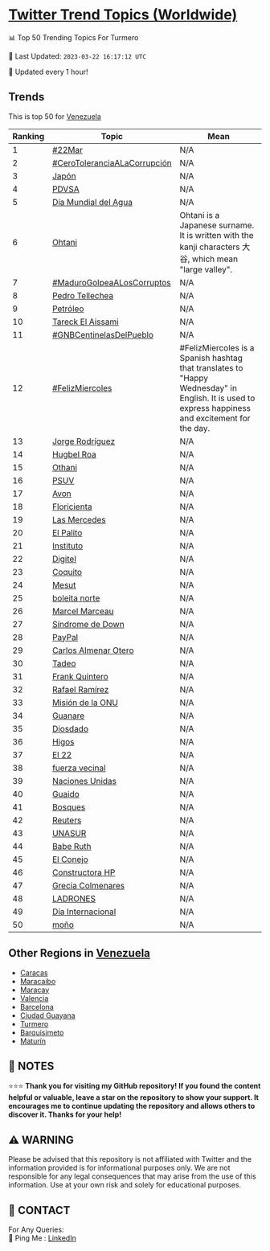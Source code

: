 [Twitter Trend Topics (Worldwide)](https://github.com/ErcinDedeoglu/Twitter-Trend-Topics)
==========


📊 Top 50 Trending Topics For Turmero

📆 Last Updated: `2023-03-22 16:17:12 UTC`

🔧 Updated every 1 hour!


## Trends

This is top 50 for [Venezuela](</Venezuela>)

| Ranking | Topic | Mean |
| ------- | ------------ | ------------ |
| 1 | [#22Mar](http://twitter.com/search?q=%2322Mar) | N/A |
| 2 | [#CeroToleranciaALaCorrupción](http://twitter.com/search?q=%23CeroToleranciaALaCorrupci%c3%b3n) | N/A |
| 3 | [Japón](http://twitter.com/search?q=Jap%c3%b3n) | N/A |
| 4 | [PDVSA](http://twitter.com/search?q=PDVSA) | N/A |
| 5 | [Día Mundial del Agua](http://twitter.com/search?q=D%c3%ada+Mundial+del+Agua) | N/A |
| 6 | [Ohtani](http://twitter.com/search?q=Ohtani) | Ohtani is a Japanese surname. It is written with the kanji characters 大谷, which mean "large valley". |
| 7 | [#MaduroGolpeaALosCorruptos](http://twitter.com/search?q=%23MaduroGolpeaALosCorruptos) | N/A |
| 8 | [Pedro Tellechea](http://twitter.com/search?q=Pedro+Tellechea) | N/A |
| 9 | [Petróleo](http://twitter.com/search?q=Petr%c3%b3leo) | N/A |
| 10 | [Tareck El Aissami](http://twitter.com/search?q=Tareck+El+Aissami) | N/A |
| 11 | [#GNBCentinelasDelPueblo](http://twitter.com/search?q=%23GNBCentinelasDelPueblo) | N/A |
| 12 | [#FelizMiercoles](http://twitter.com/search?q=%23FelizMiercoles) | #FelizMiercoles is a Spanish hashtag that translates to "Happy Wednesday" in English. It is used to express happiness and excitement for the day. |
| 13 | [Jorge Rodríguez](http://twitter.com/search?q=Jorge+Rodr%c3%adguez) | N/A |
| 14 | [Hugbel Roa](http://twitter.com/search?q=Hugbel+Roa) | N/A |
| 15 | [Othani](http://twitter.com/search?q=Othani) | N/A |
| 16 | [PSUV](http://twitter.com/search?q=PSUV) | N/A |
| 17 | [Avon](http://twitter.com/search?q=Avon) | N/A |
| 18 | [Floricienta](http://twitter.com/search?q=Floricienta) | N/A |
| 19 | [Las Mercedes](http://twitter.com/search?q=Las+Mercedes) | N/A |
| 20 | [El Palito](http://twitter.com/search?q=El+Palito) | N/A |
| 21 | [Instituto](http://twitter.com/search?q=Instituto) | N/A |
| 22 | [Digitel](http://twitter.com/search?q=Digitel) | N/A |
| 23 | [Coquito](http://twitter.com/search?q=Coquito) | N/A |
| 24 | [Mesut](http://twitter.com/search?q=Mesut) | N/A |
| 25 | [boleita norte](http://twitter.com/search?q=boleita+norte) | N/A |
| 26 | [Marcel Marceau](http://twitter.com/search?q=Marcel+Marceau) | N/A |
| 27 | [Síndrome de Down](http://twitter.com/search?q=S%c3%adndrome+de+Down) | N/A |
| 28 | [PayPal](http://twitter.com/search?q=PayPal) | N/A |
| 29 | [Carlos Almenar Otero](http://twitter.com/search?q=Carlos+Almenar+Otero) | N/A |
| 30 | [Tadeo](http://twitter.com/search?q=Tadeo) | N/A |
| 31 | [Frank Quintero](http://twitter.com/search?q=Frank+Quintero) | N/A |
| 32 | [Rafael Ramírez](http://twitter.com/search?q=Rafael+Ram%c3%adrez) | N/A |
| 33 | [Misión de la ONU](http://twitter.com/search?q=Misi%c3%b3n+de+la+ONU) | N/A |
| 34 | [Guanare](http://twitter.com/search?q=Guanare) | N/A |
| 35 | [Diosdado](http://twitter.com/search?q=Diosdado) | N/A |
| 36 | [Higos](http://twitter.com/search?q=Higos) | N/A |
| 37 | [El 22](http://twitter.com/search?q=El+22) | N/A |
| 38 | [fuerza vecinal](http://twitter.com/search?q=fuerza+vecinal) | N/A |
| 39 | [Naciones Unidas](http://twitter.com/search?q=Naciones+Unidas) | N/A |
| 40 | [Guaido](http://twitter.com/search?q=Guaido) | N/A |
| 41 | [Bosques](http://twitter.com/search?q=Bosques) | N/A |
| 42 | [Reuters](http://twitter.com/search?q=Reuters) | N/A |
| 43 | [UNASUR](http://twitter.com/search?q=UNASUR) | N/A |
| 44 | [Babe Ruth](http://twitter.com/search?q=Babe+Ruth) | N/A |
| 45 | [El Conejo](http://twitter.com/search?q=El+Conejo) | N/A |
| 46 | [Constructora HP](http://twitter.com/search?q=Constructora+HP) | N/A |
| 47 | [Grecia Colmenares](http://twitter.com/search?q=Grecia+Colmenares) | N/A |
| 48 | [LADRONES](http://twitter.com/search?q=LADRONES) | N/A |
| 49 | [Día Internacional](http://twitter.com/search?q=D%c3%ada+Internacional) | N/A |
| 50 | [moño](http://twitter.com/search?q=mo%c3%b1o) | N/A |



## Other Regions in [Venezuela](</Venezuela>)

* [Caracas](</Venezuela/Caracas.md>)
* [Maracaibo](</Venezuela/Maracaibo.md>)
* [Maracay](</Venezuela/Maracay.md>)
* [Valencia](</Venezuela/Valencia.md>)
* [Barcelona](</Venezuela/Barcelona.md>)
* [Ciudad Guayana](</Venezuela/Ciudad Guayana.md>)
* [Turmero](</Venezuela/Turmero.md>)
* [Barquisimeto](</Venezuela/Barquisimeto.md>)
* [Maturín](</Venezuela/Maturín.md>)



## 📝 NOTES

⭐⭐⭐ **Thank you for visiting my GitHub repository! If you found the content helpful or valuable, leave a star on the repository to show your support. It encourages me to continue updating the repository and allows others to discover it. Thanks for your help!**


## ⚠️ WARNING

Please be advised that this repository is not affiliated with Twitter and the information provided is for informational purposes only. We are not responsible for any legal consequences that may arise from the use of this information. Use at your own risk and solely for educational purposes.


## 📨 CONTACT

 For Any Queries:  
            🏓 Ping Me : [LinkedIn](https://www.linkedin.com/in/ercindedeoglu/)
